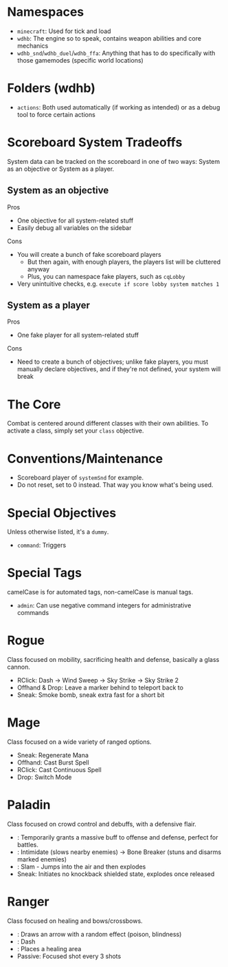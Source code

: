 # Namespaces

- `minecraft`: Used for tick and load
- `wdhb`: The engine so to speak, contains weapon abilities and core mechanics
- `wdhb_snd`/`wdhb_duel`/`wdhb_ffa`: Anything that has to do specifically with those gamemodes (specific world locations)

# Folders (wdhb)

- `actions`: Both used automatically (if working as intended) or as a debug tool to force certain actions



# Scoreboard System Tradeoffs

System data can be tracked on the scoreboard in one of two ways: System as an objective or System as a player.

## System as an objective

Pros
- One objective for all system-related stuff
- Easily debug all variables on the sidebar

Cons
- You will create a bunch of fake scoreboard players
	- But then again, with enough players, the players list will be cluttered anyway
	- Plus, you can namespace fake players, such as `cqLobby`
- Very unintuitive checks, e.g. `execute if score lobby system matches 1`

## System as a player

Pros
- One fake player for all system-related stuff

Cons
- Need to create a bunch of objectives; unlike fake players, you must manually declare objectives, and if they're not defined, your system will break



# The Core

Combat is centered around different classes with their own abilities. To activate a class, simply set your `class` objective.

# Conventions/Maintenance

- Scoreboard player of `systemSnd` for example.
- Do not reset, set to 0 instead. That way you know what's being used.

# Special Objectives

Unless otherwise listed, it's a `dummy`.
- `command`: Triggers

# Special Tags

camelCase is for automated tags, non-camelCase is manual tags.
- `admin`: Can use negative command integers for administrative commands



# Rogue

Class focused on mobility, sacrificing health and defense, basically a glass cannon.
- RClick: Dash -> Wind Sweep -> Sky Strike -> Sky Strike 2
- Offhand & Drop: Leave a marker behind to teleport back to
- Sneak: Smoke bomb, sneak extra fast for a short bit

# Mage

Class focused on a wide variety of ranged options.
- Sneak: Regenerate Mana
- Offhand: Cast Burst Spell
- RClick: Cast Continuous Spell
- Drop: Switch Mode

# Paladin

Class focused on crowd control and debuffs, with a defensive flair.
- : Temporarily grants a massive buff to offense and defense, perfect for battles.
- : Intimidate (slows nearby enemies) -> Bone Breaker (stuns and disarms marked enemies)
- : Slam - Jumps into the air and then explodes
- Sneak: Initiates no knockback shielded state, explodes once released

# Ranger

Class focused on healing and bows/crossbows.
- : Draws an arrow with a random effect (poison, blindness)
- : Dash
- : Places a healing area
- Passive: Focused shot every 3 shots
